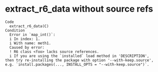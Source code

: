 # extract_r6_data without source refs

    Code
      extract_r6_data(C)
    Condition
      Error in `map_int()`:
      i In index: 1.
      i With name: meth1.
      Caused by error:
      ! R6 class <foo> lacks source references.
      i If you are using the `installed` load method in 'DESCRIPTION', then try re-installing the package with option '--with-keep.source', e.g. `install.packages(..., INSTALL_OPTS = "--with-keep.source")`.

